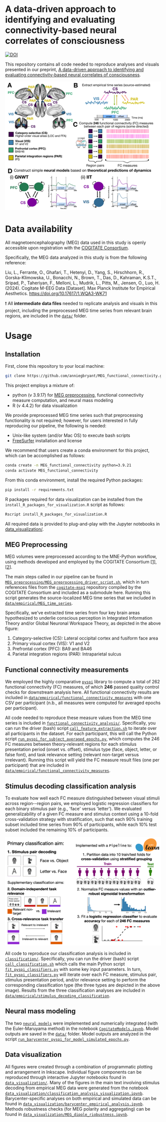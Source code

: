 # A data-driven approach to identifying and evaluating connectivity-based neural correlates of consciousness

[![DOI](https://zenodo.org/badge/829555031.svg)](https://doi.org/10.5281/zenodo.15122629)

This repository contains all code needed to reproduce analyses and visuals presented in our preprint, [A data-driven approach to identifying and evaluating connectivity-based neural correlates of consciousness]().

![Overview of our methodological workflow.](./data_visualization/plots/final_figures/methods_overview.png)

# Data availability

All magnetoencephalography (MEG) data used in this study is openly accessible upon registration with the [COGITATE Consortium](https://cogitate-data.ae.mpg.de/).

Specifically, the MEG data analyzed in this study is from the following reference:

Liu, L., Ferrante, O., Ghafari, T., Hetenyi, D., Yang, S., Hirschhorn, R., Gorska-Klimowska, U., Bonacchi, N., Brown, T., Das, D., Kahraman, K.S.T.,  Sripad, P., Taheriyan, F., Melloni, L., Mudrik, L., Pitts, M., Jensen, O., Luo, H. (2024). Cogitate M-EEG Data [Dataset]. Max Planck Institute for Empirical Aesthetics. https://doi.org/10.17617/1.WQA3-WK71


❗ All **intermediate data files** needed to replicate analysis and visuals in this project, including the preprocessed MEG time series from relevant brain regions, are included in the [`data/`](https://github.com/anniegbryant/MEG_functional_connectivity/tree/main/data) folder.

# Usage

## Installation

First, clone this repository to your local machine:

```bash
git clone https://github.com/anniegbryant/MEG_functional_connectivity.git
```

This project employs a mixture of: 
* python (v 3.9.17) for [MEG preprocessing](https://github.com/anniegbryant/MEG_functional_connectivity/tree/main/MEG_preprocessing), functional connectivity measure computation, and neural mass modeling
* R (v 4.4.2) for data visualization

We provide preprocessed MEG time series such that preprocessing functionality is not required; however, for users interested in fully reproducing our pipeline, the following is needed:
* Unix-like system (and/or Mac OS) to execute bash scripts 
* [FreeSurfer](https://surfer.nmr.mgh.harvard.edu/) installation and license

We recommend that users create a conda environment for this project, which can be accomplished as follows:

```bash
conda create -n MEG_functional_connectivity python=3.9.21
conda activate MEG_functional_connectivity
```

From this conda environment, install the required Python packages:

```bash
pip install -r requirements.txt
```

R packages required for data visualization can be installed from the `install_R_packages_for_visualization.R` script as follows:

```bash
Rscript install_R_packages_for_visualization.R
```
All required data is provided to plug-and-play with the Jupyter notebooks in [data_visualization/](https://github.com/DynamicsAndNeuralSystems/OverlappingCommunityDetection_HCP/tree/main/data_visualization).

## MEG Preprocessing

MEG volumes were preprocessed according to the MNE-Python workflow, using methods developed and employed by the COGITATE Consortium [[1](https://github.com/Cogitate-consortium/cogitate-msp1)], [[2](https://doi.org/10.1016/j.neuroimage.2022.119047)].

The main steps called in our pipeline can be found in [`MEG_preprocessing/MEG_preprocessing_driver_script.sh`](https://github.com/anniegbryant/MEG_functional_connectivity/blob/main/MEG_preprocessing/MEG_preprocessing_driver_script.sh), which in turn references files from the [`cogitate-msp1`]((https://github.com/Cogitate-consortium/cogitate-msp1)) repository compiled by the COGITATE Consortium and included as a submodule here.
Running this script generates the source-localized MEG time series that we included in [`data/empirical/MEG_time_series`](https://github.com/anniegbryant/MEG_functional_connectivity/tree/main/data/empirical/MEG_time_series).

Specifically, we've extracted time series from four key brain areas hypothesized to underlie conscious perception in Integrated Information Theory and/or Global Neuronal Workspace Theory, as depicted in the above figure: 

1. Category-selective (CS): Lateral occipital cortex and fusiform face area
2. Primary visual cortex (VIS): V1 and V2
3. Prefrontal cortex (PFC): BA9 and BA46
4. Parietal integration regions (PAR): Intraparietal sulcus

## Functional connectivity measurements

We employed the highly comparative [`pyspi`](https://github.com/DynamicsAndNeuralSystems/pyspi) library to compute a total of 262 functional connectivity (FC) measures, of which **246** passed quality control checks for downstream analysis here.
All functional connectivity results are included in [`data/empirical/functional_connectivity_measures`](https://github.com/anniegbryant/MEG_functional_connectivity/tree/main/data/empirical/functional_connectivity_measures) with one CSV per participant (n.b., all measures were computed for averaged epochs per participant).

All code needed to reproduce these measure values from the MEG time series is included in [`functional_connectivity_analysis/`](https://github.com/anniegbryant/MEG_functional_connectivity/tree/main/functional_connectivity_analysis).
Specifically, you can run the driver (bash) script [`call_feature_extraction.sh`](https://github.com/anniegbryant/MEG_functional_connectivity/blob/main/functional_connectivity_analysis/call_feature_extraction.sh) to iterate over all participants in the dataset.
For each participant, this will call the Python script [`run_pyspi_for_subject_averaged_epochs.py`](https://github.com/anniegbryant/MEG_functional_connectivity/blob/main/functional_connectivity_analysis/run_pyspi_for_subject_averaged_epochs.py), which computes the 246 FC measures between theory-relevant regions for each stimulus presentation period (onset vs. offset), stimulus type (face, object, letter, or false font), and task relevance setting (relevant non-target versus irrelevant).
Running this script will yield the FC measure result files (one per participant) that are included in [`data/empirical/functional_connectivity_measures`](https://github.com/anniegbryant/MEG_functional_connectivity/tree/main/data/empirical/functional_connectivity_measures).

## Stimulus decoding classification analysis

To evaluate how well each FC measure distinguished between visual stimuli across region--region pairs, we employed logistic regression classifiers for each binary stimulus pair (e.g., 'face' versus 'letter').
We evaluated generalizability of a given FC measure and stimulus context using a 10-fold cross-validation strategy with stratification, such that each 90% training subset included time series from 90% of participants, while each 10% test subset included the remaining 10% of participants.

![Overview of our methodological workflow.](./data_visualization/plots/final_figures/methods_classification.png)

All code to reproduce our classification analysis is included in [`classification/`](https://github.com/anniegbryant/MEG_functional_connectivity/tree/main/classification).
Specifically, you can run the driver (bash) script [`call_classification.sh`](https://github.com/anniegbryant/MEG_functional_connectivity/blob/main/classification/call_classification.sh) which calls the main Python script [`fit_pyspi_classifiers.py`](https://github.com/anniegbryant/MEG_functional_connectivity/blob/main/classification/fit_pyspi_classifiers.py) with some key input parameters.
In turn, [`fit_pyspi_classifiers.py`](https://github.com/anniegbryant/MEG_functional_connectivity/blob/main/classification/fit_pyspi_classifiers.py) will iterate over each FC measure, stimulus pair, stimulus presentation period, and/or relevance setting to perform the corresponding classification type (the three types are depicted in the above image).
Results from the three classification analyses are included in [`data/empirical/stimulus_decoding_classification`](https://github.com/anniegbryant/MEG_functional_connectivity/tree/main/data/empirical/stimulus_decoding_classification).

## Neural mass modeling

The two [`neural models`](https://github.com/anniegbryant/MEG_functional_connectivity/blob/main/modeling/CogitateModels.ipynb)  were implemented and numerically integrated (with the Euler-Maruyama method) in the notebook [`CogitateModels.ipynb`](https://github.com/anniegbryant/MEG_functional_connectivity/blob/main/modeling/CogitateModels.ipynb). Model outputs are saved in the [`data/`](https://github.com/anniegbryant/MEG_functional_connectivity/tree/main/data/model/simulated_data) folder.
Model outputs are analyzed in the script [`run_barycenter_pyspi_for_model_simulated_epochs.py`](run_barycenter_pyspi_for_model_simulated_epochs.py).


## Data visualization

All figures were created through a combination of programmatic plotting and arrangement in Inkscape.
Individual figure components can be reproduced through interactive Jupyter notebooks found in [`data_visualization/`](https://github.com/anniegbryant/MEG_functional_connectivity/tree/main/data_visualization).
Many of the figures in the main text involving stimulus decoding from empirical MEG data were generated from the notebook [`data_visualization/classification_analysis_visualization.ipynb`](https://github.com/anniegbryant/MEG_functional_connectivity/blob/main/data_visualization/classification_analysis_visualization.ipynb).
Barycenter-specific analyses on both empirical and simulated data can be found in [`data_visualization/barycenter_empirical_analysis.ipynb`](https://github.com/anniegbryant/MEG_functional_connectivity/blob/main/data_visualization/barycenter_empirical_analysis.ipynb).
Methods robustness checks (for MEG polarity and aggregating) can be found in [`data_visualization/MEG_dipole_riobustness.ipynb`](https://github.com/anniegbryant/MEG_functional_connectivity/blob/main/data_visualization/MEG_dipole_robustness.ipynb).
